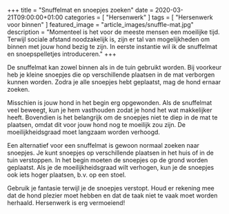 +++
title =  "Snuffelmat en snoepjes zoeken"
date = 2020-03-21T09:00:00+01:00
categories = [
    "Hersenwerk"
]
tags = [
    "Hersenwerk voor binnen"
]
featured_image = "article_images/snuffle-mat.jpg"
description = "Momenteel is het voor de meeste mensen een moeilijke tijd. Terwijl sociale afstand noodzakelijk is, zijn er tal van mogelijkheden om binnen met jouw hond bezig te zijn. In eerste instantie wil ik de snuffelmat en snoepspelletjes introduceren."
+++

De snuffelmat kan zowel binnen als in de tuin gebruikt worden. Bij voorkeur heb je kleine snoepjes die op verschillende plaatsen in de mat verborgen kunnen worden. Zodra je alle snoepjes hebt geplaatst, mag de hond ernaar zoeken.

Misschien is jouw hond in het begin erg opgewonden. Als de snuffelmat veel beweegt, kun je hem vasthouden zodat je hond het wat makkelijker heeft. Bovendien is het belangrijk om de snoepjes niet te diep in de mat te plaatsen, omdat dit voor jouw hond nog te moeilijk zou zijn. De moeilijkheidsgraad moet langzaam worden verhoogd.

Een alternatief voor een snuffelmat is gewoon normaal zoeken naar snoepjes. Je kunt snoepjes op verschillende plaatsen in het huis of in de tuin verstoppen. In het begin moeten de snoepjes op de grond worden geplaatst. Als je de moeilijkheidsgraad wilt verhogen, kun je de snoepjes ook iets hoger plaatsen, b.v. op een stoel.

Gebruik je fantasie terwijl je de snoepjes verstopt. Houd er rekening mee dat de hond plezier moet hebben en dat de taak niet te vaak moet worden herhaald. Hersenwerk is erg vermoeiend!
